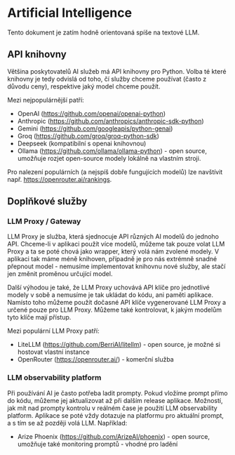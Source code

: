 # Artificial Intelligence

Tento dokument je zatím hodně orientovaná spíše na textové LLM.

## API knihovny
Většina poskytovatelů AI služeb má API knihovny pro Python.
Volba té které knihovny je tedy odvislá od toho, čí služby chceme používat (často z důvodu ceny), respektive jaký model chceme použít.

Mezi nejpopulárnější patří:
- OpenAI (https://github.com/openai/openai-python)
- Anthropic (https://github.com/anthropics/anthropic-sdk-python)
- Gemini (https://github.com/googleapis/python-genai)
- Groq (https://github.com/groq/groq-python-sdk)
- Deepseek (kompatibilní s openai knihovnou)
- Ollama (https://github.com/ollama/ollama-python) - open source, umožňuje rozjet open-source modely lokálně na vlastním stroji.

Pro nalezení populárních (a nejspíš dobře fungujících modelů) lze navštívit např. https://openrouter.ai/rankings.

## Doplňkové služby

### LLM Proxy / Gateway
LLM Proxy je služba, která sjednocuje API různých AI modelů do jednoho API.
Chceme-li v aplikaci použít více modelů, můžeme tak pouze volat LLM Proxy a ta se poté chová jako wrapper, který volá nám zvolené modely.
V aplikaci tak máme méně knihoven, případně je pro nás extrémně snadné přepnout model - nemusíme implementovat knihovnu nové služby, ale stačí jen změnit proměnou určující model.

Další výhodou je také, že LLM Proxy uchovává API klíče pro jednotlivé modely v sobě a nemusíme je tak ukládat do kódu, ani paměti aplikace.
Namísto toho můžeme použít dočasné API klíče vygenerované LLM Proxy a určené pouze pro LLM Proxy.
Můžeme také kontrolovat, k jakým modelům tyto klíče mají přístup.

Mezi populární LLM Proxy patří:
- LiteLLM (https://github.com/BerriAI/litellm) - open source, je možné si hostovat vlastní instance
- OpenRouter (https://openrouter.ai/) - komerční služba

### LLM observability platform
Při používání AI je často potřeba ladit prompty.
Pokud vložíme prompt přímo do kódu, můžeme jej aktualizovat až při dalším release aplikace.
Možností, jak mít nad prompty kontrolu v reálném čase je použití LLM observability platform.
Aplikace se poté vždy dotazuje na platformu pro aktuální prompt, a s tím se až později volá LLM.
Například:
- Arize Phoenix (https://github.com/ArizeAI/phoenix) - open source, umožňuje také monitoring promptů - vhodné pro ladění








